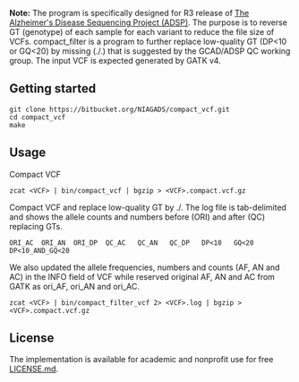 **Note:** The program is specifically designed for R3 release of [The Alzheimer's Disease Sequencing Project (ADSP)](https://www.niagads.org/adsp/).
The purpose is to reverse GT (genotype) of each sample for each variant to reduce the file size of VCFs. compact_filter is a program to further replace low-quality GT (DP<10 or GQ<20) by missing (./.) that is suggested by the GCAD/ADSP QC working group.  The input VCF is expected generated  by GATK v4.

## Getting started

	git clone https://bitbucket.org/NIAGADS/compact_vcf.git
	cd compact_vcf
	make

## Usage
Compact VCF

	zcat <VCF> | bin/compact_vcf | bgzip > <VCF>.compact.vcf.gz

Compact VCF and replace low-quality GT by ./.
The log file is tab-delimited and shows the allele counts and numbers before (ORI) and after (QC) replacing GTs.

	ORI_AC	ORI_AN	ORI_DP	QC_AC	QC_AN	QC_DP	DP<10	GQ<20	DP<10_AND_GQ<20

We also updated the allele frequencies, numbers and counts (AF, AN and AC) in the INFO field of VCF while reserved original AF, AN and AC from GATK as ori_AF, ori_AN and ori_AC.

	zcat <VCF> | bin/compact_filter_vcf 2> <VCF>.log | bgzip > <VCF>.compact.vcf.gz

## License
The implementation is available for academic and nonprofit use for free [LICENSE.md](LICENSE.md).
